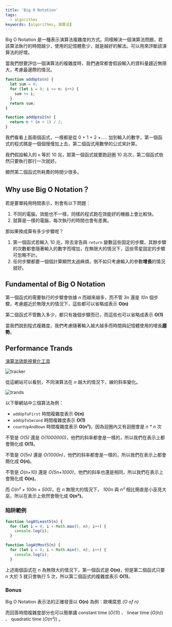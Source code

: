 ```yaml
---
title: 'Big O Notation'
tags:
  - algorithms
keywords: [algorithms, 演算法]
---
```


<!-- Day 1 這到底是什麼符號喔齁齁齁齁齁 - Big O Notation -->

Big O Notation 是一種表示演算法複雜度的方式。同樣解決一個演算法問題，若該算法執行的時間越少，使用的記憶體愈少，就是越好的解法。可以用來評斷該演算法的好壞。

當我們想要評估一個演算法的複雜度時，我們通常都會假設輸入的資料量趨近無限大，考慮最邊際的情況。

```js
function addUpto(n) {
  let sum = 0;
  for (let i = 0; i <= n; i++) {
    sum += i;
  }
  return sum;
}
```
```js
function addUpto2(n) {
  return n * (n + 1) / 2;
}
```

我們看看上面兩個函式，一樣都是從 0 + 1 + 2 +..... 加到輸入的數字，第一個函式的程式碼是一個個慢慢加上去，第二個函式用數學的公式來計算。

我們假設輸入的 `n` 等於 10 兆，那第一個函式就要跑迴圈 10 兆次，第二個函式依然只要執行那行一次就好。

顯然第二個函式所耗費的時間少很多。

## Why use Big O Notation？

若是要單純用時間表示，則會有以下問題：
1. 不同的電腦，效能也不一樣，同樣的程式跑在效能好的機器上會比較快。
2. 就算是一樣的電腦，每次執行的時間也會有差異。

那如果換成算有多少步驟呢？
1. 第一個函式若輸入 10 兆，除去宣告與 `return` 變數這些固定的步驟，其餘步驟的次數都會隨著輸入的數字而增加，在無限大的情況下，這些零星固定的步驟可忽略不計。
2. 任何步驟都要一個個計算顯然太過麻煩，倒不如只考慮輸入的參數**增長**的情況就好。

## Fundamental of Big O Notation

第一個函式的需要執行的步驟會依據 *n* 而越來越多，而不管 *3n* 還是 *10n* 個步驟，考慮趨近於無限大的情況下，這些都可以省略成表示 **O(n)**

第二個函式不管數入多少，都只有幾個步驟而已，而這些也可以省略成表示 **O(1)**

當我們說到程式複雜度，我們考慮隨著輸入越大越多而時間與記憶體使用的增長**趨勢**。

## Performance Trands

[演算法效能視覺化工具](https://rithmschool.github.io/function-timer-demo/)

![tracker](https://www.jablog.site/assets/images/tracker-2687d1fd1d937cc1473bd7dd3a5b9225.jpg)

從這網站可以看到，不同演算法在 *n* 越大的情況下，線的斜率變化。

![trands](./trands.jpg)

以下舉網站中三個算法為例：

- `addUpToFirst` 時間複雜度表示 **O(n)**
- `addUpToSecond` 時間複雜度表示 **O(1)**
- `countUpAndDown` 時間複雜度表示 **O(n²)**，因為迴圈內又有迴圈會是 *n * n* 次

不管是 *O(5)* 還是 *O(1000000)*，他們的斜率都會是一樣的，所以我們在表示上都會簡化成 **O(1)**。

不管是 *O(5n)* 還是 *O(1000n)*，他們的斜率都會是一樣的，所以我們在表示上都會簡化成 **O(n)**。

不管是 *O(n+10)* 還是 *O(5n+1000)*，他們的斜率也還是相同，所以我們在表示上會簡化成 **O(n)**。

而 *O(n² + 100n + 500)*，在 *n* 無限大的情況下， *100n* 與 *n²* 相比簡直是小巫見大巫，所以在表示上依然會簡化成 **O(n²)**。

### 陷阱範例

```js
function logAtLeast5(n) {
  for (let i = 0; i < Math.max(5, n); i++) {
    console.log(i);
  }
```

```js
function logAtMost5(n) {
  for (let i = 0; i < Math.min(5, n); i++) {
    console.log(i);
  }
```

上述兩個函式在 n 為無限大的情況下，第一個函式是 **O(n)**，但是第二個函式只要 *n* 大於 5 就只會執行 5 次，所以第二個函式的複雜度表示 **O(1)**。

### Bonus

Big O Notation 表示法的正確發音以 **O(n)** 為例：歐噢腐恩 *(O of n)*

而回答時間複雜度部分也可以簡單講 constant time (*O(1)*) 、 linear time (*O(n)*) 、 quadratic time (*O(n²)*) 。
